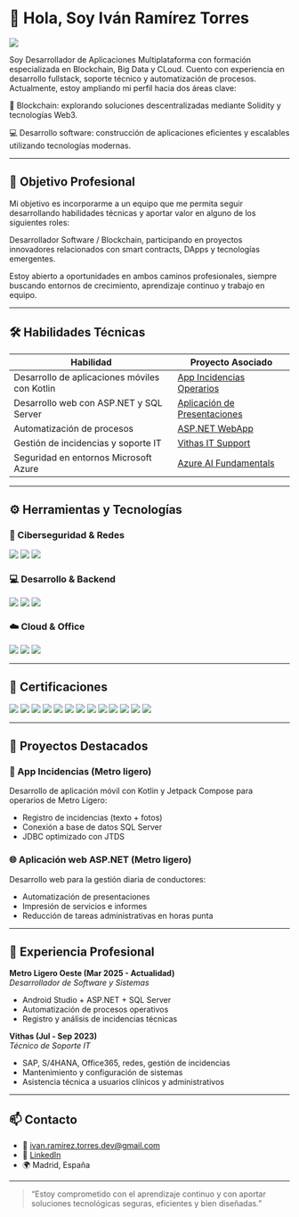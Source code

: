 # 👋 Hola, Soy Iván Ramírez Torres

<a href="https://www.linkedin.com/in/iv%C3%A1n-ramirez-torres-5a6144240/"><img src="https://img.shields.io/badge/-LinkedIn-0072b1?&style=for-the-badge&logo=linkedin&logoColor=white" /></a>

Soy Desarrollador de Aplicaciones Multiplataforma con formación especializada en Blockchain, Big Data y CLoud. Cuento con experiencia en desarrollo fullstack, soporte técnico y automatización de procesos. Actualmente, estoy ampliando mi perfil hacia dos áreas clave:

🔗 Blockchain: explorando soluciones descentralizadas mediante Solidity y tecnologías Web3.

💻 Desarrollo software: construcción de aplicaciones eficientes y escalables utilizando tecnologías modernas.



---

## 🎯 Objetivo Profesional

Mi objetivo es incorporarme a un equipo que me permita seguir desarrollando habilidades técnicas y aportar valor en alguno de los siguientes roles:

Desarrollador Software / Blockchain, participando en proyectos innovadores relacionados con smart contracts, DApps y tecnologías emergentes.

Estoy abierto a oportunidades en ambos caminos profesionales, siempre buscando entornos de crecimiento, aprendizaje continuo y trabajo en equipo.



---

## 🛠️ Habilidades Técnicas

| Habilidad                                     | Proyecto Asociado                                                                       |
| --------------------------------------------- | --------------------------------------------------------------------------------------- |
| Desarrollo de aplicaciones móviles con Kotlin | [App Incidencias Operarios](https://github.com/ivanramirez2/AppIncidenciasOperarios)    |
| Desarrollo web con ASP.NET y SQL Server       | [Aplicación de Presentaciones](https://github.com/ivanramirez2/AppIncidenciasOperarios) |
| Automatización de procesos                    | [ASP.NET WebApp](https://github.com/ivanramirez2/AppIncidenciasOperarios)               |
| Gestión de incidencias y soporte IT           | [Vithas IT Support](#experiencia)                                                       |
| Seguridad en entornos Microsoft Azure         | [Azure AI Fundamentals](#certificaciones)                                               |


---

## ⚙️ Herramientas y Tecnologías

### 🔐 Ciberseguridad & Redes
<div>
  <img src="https://img.shields.io/badge/-Microsoft_Sentinel-0078D4?&style=for-the-badge&logo=Microsoft&logoColor=white" />
  <img src="https://img.shields.io/badge/-Wireshark-1679A7?&style=for-the-badge&logo=Wireshark&logoColor=white" />
  <img src="https://img.shields.io/badge/-Zeek-777BB4?&style=for-the-badge&logo=Zeek&logoColor=white" />
</div>

### 💻 Desarrollo & Backend
<div>
  <img src="https://img.shields.io/badge/-Kotlin-7F52FF?&style=for-the-badge&logo=kotlin&logoColor=white" />
  <img src="https://img.shields.io/badge/-ASP.NET-5C2D91?&style=for-the-badge&logo=.net&logoColor=white" />
  <img src="https://img.shields.io/badge/-SQL_Server-CC2927?&style=for-the-badge&logo=microsoft-sql-server&logoColor=white" />
</div>

### ☁️ Cloud & Office
<div>
  <img src="https://img.shields.io/badge/-Azure-0078D4?&style=for-the-badge&logo=microsoft-azure&logoColor=white" />
  <img src="https://img.shields.io/badge/-Office365-D83B01?&style=for-the-badge&logo=microsoft-office&logoColor=white" />
  <img src="https://img.shields.io/badge/-SAP-0FAAFF?&style=for-the-badge&logo=sap&logoColor=white" />
</div>

---

## 📜 Certificaciones

<div>
  <img src="https://img.shields.io/badge/-Blockchain_Basics-12100E?&style=for-the-badge&logo=ethereum&logoColor=white" />
  <img src="https://img.shields.io/badge/-AWS_Cloud_Architecting-232F3E?&style=for-the-badge&logo=amazon-aws&logoColor=white" />
  <img src="https://img.shields.io/badge/-Azure_AI_Fundamentals-0078D4?&style=for-the-badge&logo=microsoft-azure&logoColor=white" />
  <img src="https://img.shields.io/badge/-Unity_Certified_Programmer-222C37?&style=for-the-badge&logo=unity&logoColor=white" />
  <img src="https://img.shields.io/badge/-Oracle_Java_Fundamentals-F80000?&style=for-the-badge&logo=java&logoColor=white" />
  <img src="https://img.shields.io/badge/-Cisco_CCNA-1D63ED?&style=for-the-badge&logo=cisco&logoColor=white" />
  <img src="https://img.shields.io/badge/-Oracle_SQL_Programming-F80000?&style=for-the-badge&logo=oracle&logoColor=white" />
  <img src="https://img.shields.io/badge/-Cisco_CyberOps_Associate-1D63ED?&style=for-the-badge&logo=cisco&logoColor=white" />
  <img src="https://img.shields.io/badge/-Cisco_Linux_Essentials-1D63ED?&style=for-the-badge&logo=linux&logoColor=white" />
  <img src="https://img.shields.io/badge/-Microsoft_Access_2016-00A4EF?&style=for-the-badge&logo=microsoft-access&logoColor=white" />
  <img src="https://img.shields.io/badge/-Excel_2019-217346?&style=for-the-badge&logo=microsoft-excel&logoColor=white" />
  <img src="https://img.shields.io/badge/-PowerPoint_2019-B7472A?&style=for-the-badge&logo=microsoft-powerpoint&logoColor=white" />
  <img src="https://img.shields.io/badge/-Word_2019-2B579A?&style=for-the-badge&logo=microsoft-word&logoColor=white" />
</div>


---

## 🚀 Proyectos Destacados

### 📱 App Incidencias (Metro ligero)
Desarrollo de aplicación móvil con Kotlin y Jetpack Compose para operarios de Metro Ligero:
- Registro de incidencias (texto + fotos)
- Conexión a base de datos SQL Server
- JDBC optimizado con JTDS

### 🌐 Aplicación web ASP.NET (Metro ligero)
Desarrollo web para la gestión diaria de conductores:
- Automatización de presentaciones
- Impresión de servicios e informes
- Reducción de tareas administrativas en horas punta

---

## 💼 Experiencia Profesional

**Metro Ligero Oeste (Mar 2025 - Actualidad)**  
*Desarrollador de Software y Sistemas*  
- Android Studio + ASP.NET + SQL Server  
- Automatización de procesos operativos  
- Registro y análisis de incidencias técnicas

**Vithas (Jul - Sep 2023)**  
*Técnico de Soporte IT*  
- SAP, S/4HANA, Office365, redes, gestión de incidencias  
- Mantenimiento y configuración de sistemas  
- Asistencia técnica a usuarios clínicos y administrativos

---

## 📫 Contacto

- 📧 ivan.ramirez.torres.dev@gmail.com  
- 💼 [LinkedIn](https://www.linkedin.com/in/iv%C3%A1n-ramirez-torres-5a6144240/)  
- 🌍 Madrid, España  

---

> “Estoy comprometido con el aprendizaje continuo y con aportar soluciones tecnológicas seguras, eficientes y bien diseñadas.”


